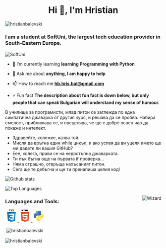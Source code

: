 <h1 align="center">Hi 👋, I'm Hristian</h1>
<p align="left"> <img src="https://komarev.com/ghpvc/?username=hristianbalevski&label=Profile%20views&color=0e75b6&style=flat" alt="hristianbalevski" /> </p>
<h3 align="left">I am a student at SoftUni, the largest tech education provider in South-Eastern Europe.</h3>
<img align="center" alt="SoftUni" src="https://softuni.bg/Files/Publications/2016/01/softuni-26_17484687.jpg">


- 🌱 I’m currently learning **learning Programming with Python**

- 💬 Ask me about **anything, I am happy to help**

- 📫 How to reach me **hb.hris.bal@gmail.com**

- ⚡ Fun fact ****The description about fun fact is down below, but only people that can speak Bulgarian will understand my sense of humour.****

В училище за програмисти, млад питон се заглежда по една симпатична джаварка от другия курс, и решава да се пробва. Набира смелост, приближава се, и преценява, че ще е добре освен чар да покаже и интелект. 

- Здравейте, колежке, казва той. 
- Мисля да врътна един while цикъл, и ако успея да ви уцеля името ще ми дадете ли вашия GitHub?
- Еее, колега, прави се на недостъпна джаварката.
- Ти пък бъгна още на първата if проверка... 
- Няма страшно, отвръща нахъсаният питон. 
- Сега ще те дебъгна и ще ти пренапиша целия код!

![Github stats](https://github-readme-stats.vercel.app/api?username=hristianbalevski&count_private=true&show_icons=true&theme=radical)

![Top Languages](https://github-readme-stats.vercel.app/api/top-langs/?username=hristianbalevski&show_icons=true&theme=radical)

<img align="right" alt="Wizard" src="https://quiz.softuni.bg/Content/images/softuni-wizard.png">

</p>

<h3 align="left">Languages and Tools:</h3>
<p align="left"> <a href="https://www.w3schools.com/css/" target="_blank" rel="noreferrer"> <img src="https://raw.githubusercontent.com/devicons/devicon/master/icons/css3/css3-original-wordmark.svg" alt="css3" width="40" height="40"/> </a> <a href="https://www.w3.org/html/" target="_blank" rel="noreferrer"> <img src="https://raw.githubusercontent.com/devicons/devicon/master/icons/html5/html5-original-wordmark.svg" alt="html5" width="40" height="40"/> </a> <a href="https://www.python.org" target="_blank" rel="noreferrer"> <img src="https://raw.githubusercontent.com/devicons/devicon/master/icons/python/python-original.svg" alt="python" width="40" height="40"/> </a> </p>

<p>&nbsp;<img align="center" src="https://github-readme-stats.vercel.app/api?username=hristianbalevski&show_icons=true&locale=en" alt="hristianbalevski" /></p>

<p><img align="center" src="https://github-readme-streak-stats.herokuapp.com/?user=hristianbalevski&" alt="hristianbalevski" /></p>
